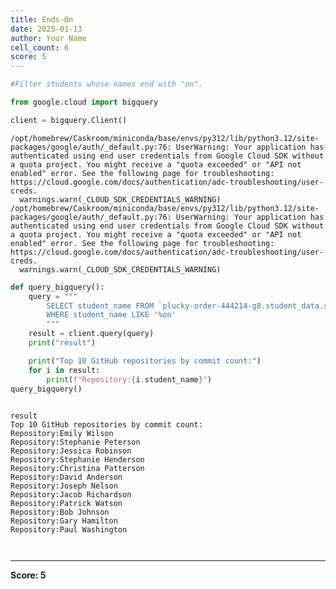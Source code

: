 ```yaml
---
title: Ends-On
date: 2025-01-13
author: Your Name
cell_count: 6
score: 5
---
```


```python
#Filter students whose names end with "on".
```


```python
from google.cloud import bigquery
```


```python
client = bigquery.Client()
```

    /opt/homebrew/Caskroom/miniconda/base/envs/py312/lib/python3.12/site-packages/google/auth/_default.py:76: UserWarning: Your application has authenticated using end user credentials from Google Cloud SDK without a quota project. You might receive a "quota exceeded" or "API not enabled" error. See the following page for troubleshooting: https://cloud.google.com/docs/authentication/adc-troubleshooting/user-creds. 
      warnings.warn(_CLOUD_SDK_CREDENTIALS_WARNING)
    /opt/homebrew/Caskroom/miniconda/base/envs/py312/lib/python3.12/site-packages/google/auth/_default.py:76: UserWarning: Your application has authenticated using end user credentials from Google Cloud SDK without a quota project. You might receive a "quota exceeded" or "API not enabled" error. See the following page for troubleshooting: https://cloud.google.com/docs/authentication/adc-troubleshooting/user-creds. 
      warnings.warn(_CLOUD_SDK_CREDENTIALS_WARNING)



```python
def query_bigquery():
    query = """
        SELECT student_name FROM `plucky-order-444214-g8.student_data.student_data_madhuri` 
        WHERE student_name LIKE '%on'
        """
    result = client.query(query)
    print("result")

    print("Top 10 GitHub repositories by commit count:")
    for i in result:
        print(f"Repository:{i.student_name}")
query_bigquery()
    
```

    result
    Top 10 GitHub repositories by commit count:
    Repository:Emily Wilson
    Repository:Stephanie Peterson
    Repository:Jessica Robinson
    Repository:Stephanie Henderson
    Repository:Christina Patterson
    Repository:David Anderson
    Repository:Joseph Nelson
    Repository:Jacob Richardson
    Repository:Patrick Watson
    Repository:Bob Johnson
    Repository:Gary Hamilton
    Repository:Paul Washington



```python

```


```python

```


---
**Score: 5**
